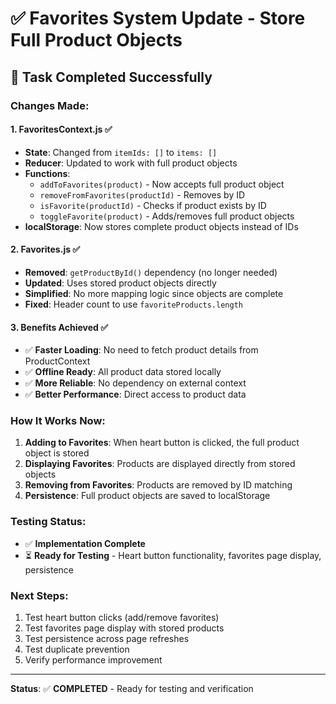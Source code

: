 # ✅ Favorites System Update - Store Full Product Objects

## 🎯 **Task Completed Successfully**

### **Changes Made:**

#### **1. FavoritesContext.js** ✅
- **State**: Changed from `itemIds: []` to `items: []`
- **Reducer**: Updated to work with full product objects
- **Functions**:
  - `addToFavorites(product)` - Now accepts full product object
  - `removeFromFavorites(productId)` - Removes by ID
  - `isFavorite(productId)` - Checks if product exists by ID
  - `toggleFavorite(product)` - Adds/removes full product objects
- **localStorage**: Now stores complete product objects instead of IDs

#### **2. Favorites.js** ✅
- **Removed**: `getProductById()` dependency (no longer needed)
- **Updated**: Uses stored product objects directly
- **Simplified**: No more mapping logic since objects are complete
- **Fixed**: Header count to use `favoriteProducts.length`

#### **3. Benefits Achieved** ✅
- ✅ **Faster Loading**: No need to fetch product details from ProductContext
- ✅ **Offline Ready**: All product data stored locally
- ✅ **More Reliable**: No dependency on external context
- ✅ **Better Performance**: Direct access to product data

### **How It Works Now:**

1. **Adding to Favorites**: When heart button is clicked, the full product object is stored
2. **Displaying Favorites**: Products are displayed directly from stored objects
3. **Removing from Favorites**: Products are removed by ID matching
4. **Persistence**: Full product objects are saved to localStorage

### **Testing Status:**
- ✅ **Implementation Complete**
- ⏳ **Ready for Testing** - Heart button functionality, favorites page display, persistence

### **Next Steps:**
1. Test heart button clicks (add/remove favorites)
2. Test favorites page display with stored products
3. Test persistence across page refreshes
4. Test duplicate prevention
5. Verify performance improvement

---
**Status**: ✅ **COMPLETED** - Ready for testing and verification
